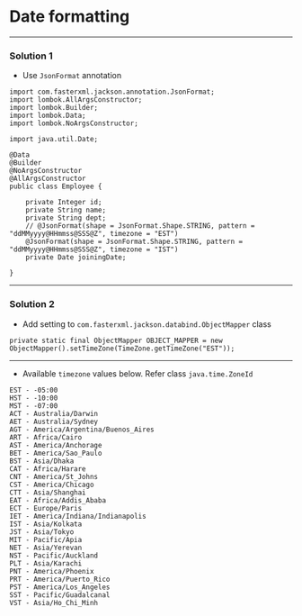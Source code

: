 # Date formatting
------
### Solution 1
* Use `JsonFormat` annotation
```
import com.fasterxml.jackson.annotation.JsonFormat;
import lombok.AllArgsConstructor;
import lombok.Builder;
import lombok.Data;
import lombok.NoArgsConstructor;

import java.util.Date;

@Data
@Builder
@NoArgsConstructor
@AllArgsConstructor
public class Employee {

    private Integer id;
    private String name;
    private String dept;
    // @JsonFormat(shape = JsonFormat.Shape.STRING, pattern = "ddMMyyyy@HHmmss@SSS@Z", timezone = "EST")
    @JsonFormat(shape = JsonFormat.Shape.STRING, pattern = "ddMMyyyy@HHmmss@SSS@Z", timezone = "IST")
    private Date joiningDate;

}
```
------
### Solution 2
* Add setting to `com.fasterxml.jackson.databind.ObjectMapper` class
```
private static final ObjectMapper OBJECT_MAPPER = new ObjectMapper().setTimeZone(TimeZone.getTimeZone("EST"));
```
------
* Available `timezone` values below. Refer class `java.time.ZoneId`
```
EST - -05:00
HST - -10:00
MST - -07:00
ACT - Australia/Darwin
AET - Australia/Sydney
AGT - America/Argentina/Buenos_Aires
ART - Africa/Cairo
AST - America/Anchorage
BET - America/Sao_Paulo
BST - Asia/Dhaka
CAT - Africa/Harare
CNT - America/St_Johns
CST - America/Chicago
CTT - Asia/Shanghai
EAT - Africa/Addis_Ababa
ECT - Europe/Paris
IET - America/Indiana/Indianapolis
IST - Asia/Kolkata
JST - Asia/Tokyo
MIT - Pacific/Apia
NET - Asia/Yerevan
NST - Pacific/Auckland
PLT - Asia/Karachi
PNT - America/Phoenix
PRT - America/Puerto_Rico
PST - America/Los_Angeles
SST - Pacific/Guadalcanal
VST - Asia/Ho_Chi_Minh
```